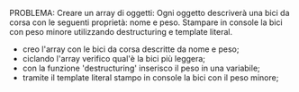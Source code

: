 PROBLEMA: Creare un array di oggetti:
Ogni oggetto descriverà una bici da corsa con le seguenti proprietà: nome e peso.
Stampare in console la bici con peso minore utilizzando destructuring e template literal.

- creo l'array con le bici da corsa descritte da nome e peso;
- ciclando l'array verifico qual'è la bici più leggera;
- con la funzione 'destructuring' inserisco il peso in una variabile;
- tramite il template literal stampo in console la bici con il peso minore;
